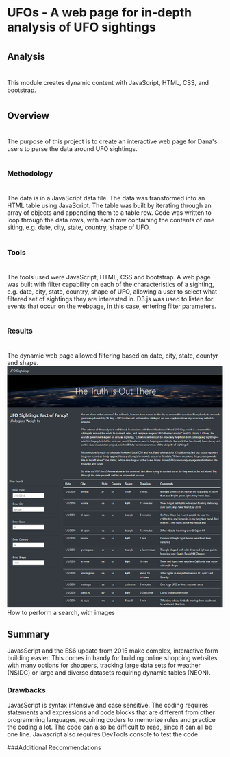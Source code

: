 # UFOs - A web page for in-depth analysis of UFO sightings
#
## Analysis
#
This module creates dynamic content with JavaScript, HTML, CSS, and bootstrap.
#
## Overview
#
The purpose of this project is to create an interactive web page for Dana's users to parse the data
around UFO sightings.
#
### Methodology
#
The data is in a JavaScript data file.  The data was transformed into an HTML table using JavaScript.  The table was built by iterating through an array of objects and appending them to 
a table row.  Code was written to loop through the data rows, with each row containing the contents of one siting, e.g. date, city, state, country, shape of UFO.
#
### Tools
#
The tools used were JavaScript, HTML, CSS and bootstrap.  A web page was built with filter capability on each of the characteristics of a sighting, e.g. date, city, state, country, shape of UFO, allowing a user to select what filtered set of sightings they are interested in.  D3.js was used to listen for events that occur on the webpage, in this case, entering filter parameters. 
#
### Results
#
The dynamic web page allowed filtering based on date, city, state, countyr and shape.
![web page](https://github.com/jcsargis00/UFOs/blob/main/static/images/webpage.PNG)
How to perform a search, with images
## Summary
JavasScript and the ES6 update from 2015 make complex, interactive form building easier.
This comes in handy for building online shopping websites with many options for shoppers,
tracking large data sets for weather (NSIDC) or large and diverse datasets requiring 
dynamic tables (NEON).
### Drawbacks
JavasScript is syntax intensive and case sensitive.  The coding requires statements and expressions and
code blocks that are different from other programming languages, requiring coders to memorize rules and 
practice the coding a lot.  The code can also be difficult to read, since it can all be one line.  Javascript
also requires DevTools console to test the code.

###Additional Recommendations